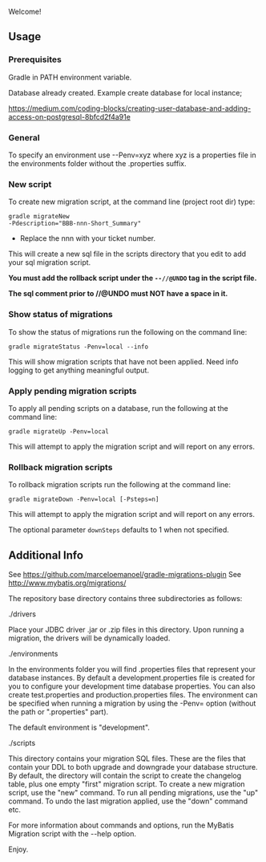 Welcome!

Usage
-----

### Prerequisites
Gradle in PATH environment variable.

Database already created.  Example create database for local instance;

https://medium.com/coding-blocks/creating-user-database-and-adding-access-on-postgresql-8bfcd2f4a91e

### General

To specify an environment use --Penv=xyz where xyz is a properties file
in the environments folder without the .properties suffix.

### New script

To create  new migration script, at the command line (project root dir) type:

<code>gradle migrateNew -Pdescription="BBB-nnn-Short_Summary"</code>

* Replace the nnn with your ticket number.

This will create a new sql file in the scripts directory that you edit to add your sql migration script.

**You must add the rollback script under the <code>--//@UNDO</code> tag in the script file.**

**The sql comment prior to //@UNDO must NOT have a space in it.**

### Show status of migrations

To show the status of migrations run the following on the command line:

<code>gradle migrateStatus -Penv=local --info</code>

This will show migration scripts that have not been applied. Need info logging to get anything meaningful output.


### Apply pending migration scripts

To apply all pending scripts on a database, run the following at the command line:

<code>gradle migrateUp -Penv=local</code>

This will attempt to apply the migration script and will report on any errors.


### Rollback migration scripts

To rollback migration scripts run the following at the command line:

<code>gradle migrateDown -Penv=local \[-Psteps=n\]</code>

This will attempt to apply the migration script and will report on any errors.

The optional parameter <code>downSteps</code> defaults to 1 when not specified.


Additional Info
---------------

See https://github.com/marceloemanoel/gradle-migrations-plugin
See http://www.mybatis.org/migrations/

The repository base directory contains three subdirectories as follows:

./drivers

Place your JDBC driver .jar or .zip files in this directory.  Upon running a
migration, the drivers will be dynamically loaded.

./environments

In the environments folder you will find .properties files that represent
your database instances.  By default a development.properties file is
created for you to configure your development time database properties.
You can also create test.properties and production.properties files.
The environment can be specified when running a migration by using
the -Penv=<environment> option (without the path or ".properties" part).

The default environment is "development".

./scripts

This directory contains your migration SQL files.  These are the files
that contain your DDL to both upgrade and downgrade your database
structure.  By default, the directory will contain the script to
create the changelog table, plus one empty "first" migration script.
To create a new migration script, use the "new" command.  To run
all pending migrations, use the "up" command.  To undo the last
migration applied, use the "down" command etc.

For more information about commands and options, run the MyBatis
Migration script with the --help option.

Enjoy.

